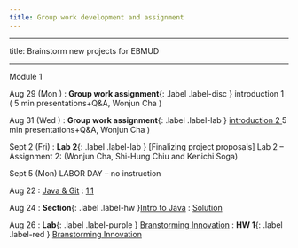 ```yaml
---
title: Group work development and assignment
---
```

---
title: Brainstorm new projects for EBMUD

---

Module 1 

Aug 29 (Mon ) 
: **Group work assignment**{: .label .label-disc } introduction 1 ( 5 min presentations+Q&A, Wonjun Cha )

Aug 31 (Wed ) 
: **Group work assignment**{: .label .label-lab } [introduction 2 ]() 5 min presentations+Q&A, Wonjun Cha )

Sept 2 (Fri) 
: **Lab 2**{: .label .label-lab } [Finalizing project proposals]
Lab 2 – Assignment 2:  (Wonjun Cha, Shi-Hung Chiu and Kenichi Soga)

Sept 5 (Mon) LABOR DAY – no instruction


Aug 22
: [Java & Git](#)
  : [1.1](#)

Aug 24
: **Section**{: .label .label-hw }[Intro to Java](#)
  : [Solution](#)

Aug 26
: **Lab**{: .label .label-purple } [Branstorming Innovation](#)
: **HW 1**{: .label .label-red } [Branstorming Innovation](#)



